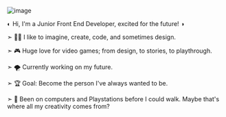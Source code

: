 ![image](https://github.com/CiurescuP/CiurescuP/assets/102490292/7e350857-0261-4cf7-837c-86b45ce52560)


◐ Hi, I'm a Junior Front End Developer, excited for the future! ◑

➣ 👩‍💻 I like to imagine, create, code, and sometimes design.

➣ 🎮 Huge love for video games; from design, to stories, to playthrough.

➣ 🌪️ Currently working on my future.

➣ 🏆 Goal: Become the person I've always wanted to be.

➣ 🎨 Been on computers and Playstations before I could walk. Maybe that's where all my creativity comes from? 


<!--
**CiurescuP/CiurescuP** is a ✨ _special_ ✨ repository because its `README.md` (this file) appears on your GitHub profile.

Here are some ideas to get you started:

- 🔭 I’m currently working on ...
- 🌱 I’m currently learning ...
- 👯 I’m looking to collaborate on ...
- 🤔 I’m looking for help with ...
- 💬 Ask me about ...
- 📫 How to reach me: ...
- 😄 Pronouns: ...
- ⚡ Fun fact: ...
-->

